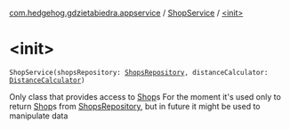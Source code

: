 [com.hedgehog.gdzietabiedra.appservice](../index.md) / [ShopService](index.md) / [&lt;init&gt;](./-init-.md)

# &lt;init&gt;

`ShopService(shopsRepository: `[`ShopsRepository`](../../com.hedgehog.gdzietabiedra.data.db.shops/-shops-repository/index.md)`, distanceCalculator: `[`DistanceCalculator`](../-distance-calculator/index.md)`)`

Only class that provides access to [Shop](../../com.github.asvid.biedra.domain/-shop/index.md)s
For the moment it's used only to return [Shop](../../com.github.asvid.biedra.domain/-shop/index.md)s from [ShopsRepository](../../com.hedgehog.gdzietabiedra.data.db.shops/-shops-repository/index.md), but in future it might be used to manipulate data

